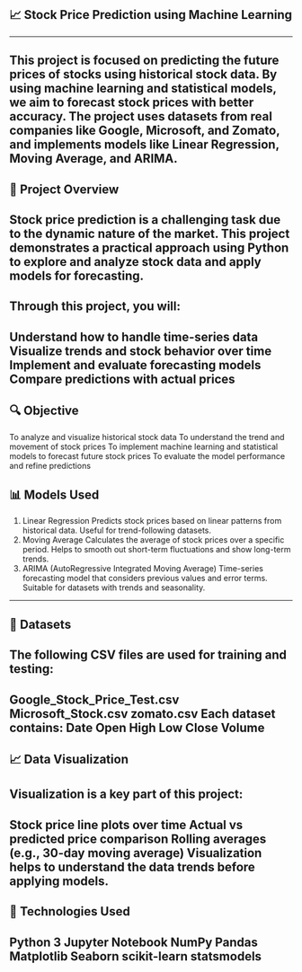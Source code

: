 ## 📈 Stock Price Prediction using Machine Learning
----
This project is focused on predicting the future prices of stocks using historical stock data. By using machine learning and statistical models, we aim to forecast stock prices with better accuracy. The project uses datasets from real companies like Google, Microsoft, and Zomato, and implements models like Linear Regression, Moving Average, and ARIMA.
----
## 🧠 Project Overview
Stock price prediction is a challenging task due to the dynamic nature of the market. This project demonstrates a practical approach using Python to explore and analyze stock data and apply models for forecasting.
---
Through this project, you will:
--
Understand how to handle time-series data
Visualize trends and stock behavior over time
Implement and evaluate forecasting models
Compare predictions with actual prices
----
## 🔍 Objective
To analyze and visualize historical stock data
To understand the trend and movement of stock prices
To implement machine learning and statistical models to forecast future stock prices
To evaluate the model performance and refine predictions
## 📊 Models Used
1. Linear Regression
Predicts stock prices based on linear patterns from historical data.
Useful for trend-following datasets.
2. Moving Average
Calculates the average of stock prices over a specific period.
Helps to smooth out short-term fluctuations and show long-term trends.
3. ARIMA (AutoRegressive Integrated Moving Average)
Time-series forecasting model that considers previous values and error terms.
Suitable for datasets with trends and seasonality.
----
## 📁 Datasets
The following CSV files are used for training and testing:
--
Google_Stock_Price_Test.csv
Microsoft_Stock.csv
zomato.csv
Each dataset contains:
Date
Open
High
Low
Close
Volume
----
## 📈 Data Visualization
Visualization is a key part of this project:
--
Stock price line plots over time
Actual vs predicted price comparison
Rolling averages (e.g., 30-day moving average)
Visualization helps to understand the data trends before applying models.
----
## 🧰 Technologies Used
Python 3
Jupyter Notebook
NumPy
Pandas
Matplotlib
Seaborn
scikit-learn
statsmodels
---
